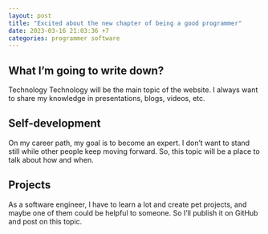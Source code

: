 ```yaml
---
layout: post
title: "Excited about the new chapter of being a good programmer"
date: 2023-03-16 21:03:36 +7
categories: programmer software
---
```


## What I’m going to write down?

Technology
Technology will be the main topic of the website. I always want to share my knowledge in presentations, blogs, videos, etc.

## Self-development

On my career path, my goal is to become an expert. I don’t want to stand still while other people keep moving forward. So, this topic will be a place to talk about how and when.

## Projects

As a software engineer, I have to learn a lot and create pet projects, and maybe one of them could be helpful to someone. So I’ll publish it on GitHub and post on this topic.
